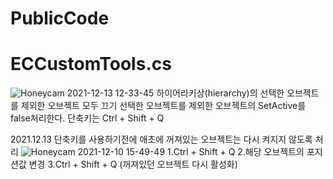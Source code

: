 # PublicCode



# ECCustomTools.cs
![Honeycam 2021-12-13 12-33-45](https://user-images.githubusercontent.com/49916333/146863401-c1329bb1-5f78-41f6-abaa-91b951869bb1.gif)
하이어라키상(hierarchy)의 선택한 오브젝트를 제외한 오브젝트 모두 끄기
선택한 오브젝트를 제외한 오브젝트의 SetActive를 false처리한다. 단축키는 Ctrl + Shift + Q

2021.12.13
단축키를 사용하기전에 애초에 꺼져있는 오브젝트는 다시 켜지지 않도록 처리
![Honeycam 2021-12-10 15-49-49](https://user-images.githubusercontent.com/49916333/146863416-fee22c37-0354-45a4-bb57-f65c5ba38504.gif)
1.Ctrl + Shift + Q
2.해당 오브젝트의 포지션값 변경
3.Ctrl + Shift + Q (꺼져있던 오브젝트 다시 활성화)

